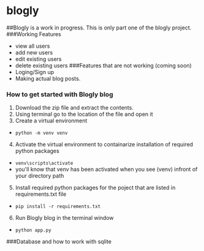 # blogly

##Blogly is a work in progress. This is only part one of the blogly project.
###Working Features
- view all users
- add new users
- edit existing users
- delete existing users
###Features that are not working (coming soon)
- Loging/Sign up
- Making actual blog posts.

### How to get started with Blogly blog
1. Download the zip file and extract the contents.
2. Using terminal go to the location of the file and open it
3. Create a virtual environment 
  - `python -m venv venv`
4. Activate the virtual environment to containarize installation of required python packages
  - `venv\scripts\activate`
  - you'll know that venv has been activated when you see (venv) infront of your directory path
5. Install required python packages for the poject that are listed in requirements.txt file
  - `pip install -r requirements.txt`
6. Run Blogly blog in the terminal window
  - `python app.py`

###Database and how to work with sqlite
